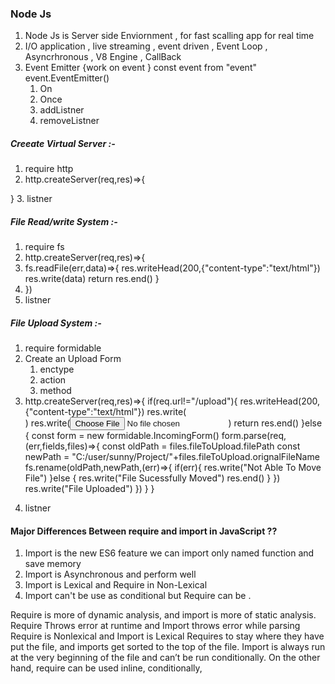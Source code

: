 ### Node Js 
1. Node Js is Server side Enviornment , for fast scalling app for real time 
2. I/O application , live streaming , event driven , Event Loop , Asyncrhronous , V8 Engine , CallBack 
3. Event Emitter {work on event } 
    const event from "event"
    event.EventEmitter()
    1. On
    2. Once 
    3. addListner
    4. removeListner


##### Creeate Virtual Server :-
1. require http 
2. http.createServer(req,res)=>{

}
3. listner 

##### File Read/write System :-
1. require fs 
2. http.createServer(req,res)=>{
3. fs.readFile(err,data)=>{
    res.writeHead(200,{"content-type":"text/html"})
    res.write(data)
    return res.end()
}
4. })
5. listner 

##### File Upload System :-
1. require formidable 
2. Create an Upload Form 
    1. enctype
    2. action 
    3. method 
3. http.createServer(req,res)=>{
    if(req.url!="/upload"){
        res.writeHead(200,{"content-type":"text/html"})
        res.write(<Form enctype="multipart/form-data" action="upload" method="post">)
        res.write(<input type="file" name="file">)
        return res.end()
    }else {
        const form = new formidable.IncomingForm()
        form.parse(req,(err,fields,files)=>{
            const oldPath = files.fileToUpload.filePath
            const newPath = "C:/user/sunny/Project/"+files.fileToUpload.orignalFileName
            fs.rename(oldPath,newPath,(err)=>{
                if(err){
                    res.write("Not Able To Move File")
                }else {
                    res.write("File Sucessfully Moved")
                    res.end()
                }
            })
            res.write("File Uploaded")
        })
    }
}
4. listner 

#### Major Differences Between require and import in JavaScript ??
1. Import is the new ES6 feature we can import only named function and save memory 
2. Import is Asynchronous and perform well
3. Import is Lexical and Require in Non-Lexical 
4. Import can't be use as conditional but Require can be . 


Require is more of dynamic analysis, and import is more of static analysis.
Require Throws error at runtime and Import throws error while parsing
Require is Nonlexical and Import is Lexical
Requires to stay where they have put the file, and imports get sorted to the top of the file.
Import is always run at the very beginning of the file and can’t be run conditionally. On the other hand, require can be used inline, conditionally,